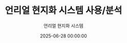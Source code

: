﻿---
title: "언리얼 현지화 시스템 사용/분석"
date: 2025-06-28 00:00:00
layout: post
image: "images/icon_45.gif"
subtitle: 
 - "언리얼 현지화 시스템"
description: "언리얼 현지화의 사용기, 분석결과를 소개합니다"
published: true
order: 0
---
